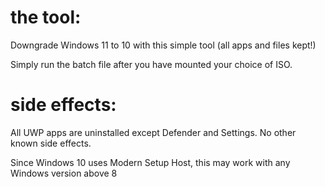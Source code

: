 # the tool:
Downgrade Windows 11 to 10 with this simple tool (all apps and files kept!)

Simply run the batch file after you have mounted your choice of ISO.

# side effects:
All UWP apps are uninstalled except Defender and Settings.
No other known side effects.


Since Windows 10 uses Modern Setup Host, this may work with any Windows version above 8
